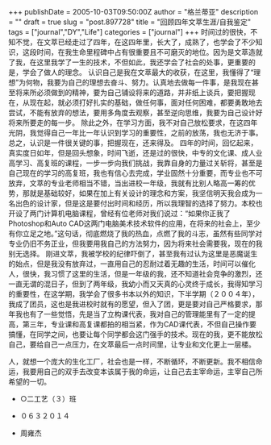 +++
publishDate = 2005-10-03T09:50:00Z
author = "格兰蒂亚"
description = ""
draft = true
slug = "post.897728"
title = "回顾四年文萃生涯/自我鉴定"
tags = ["journal","DY","Life"]
categories = ["journal"]
+++
   时间过的很快，不知不觉，在文萃已经走过了四年，在这四年里，长大了，成熟了，也学会了不少知识，这段时间，在我生命里程碑中占有很重要且不可磨灭的地位。因为是文萃造就了我，在这里我学了一生的技术，不但如此，我还学会了社会的处事，更重要的是，学会了做人的理念。
   认识自己是我在文萃最大的收获，在这里，我懂得了“理想”为何物，我要为自己的理想去奋斗、努力。认真地去做每一件事，是我现在甚至将来所必须做到的精神，要为自己铺设将来的道路，并非纸上谈兵，要把握现在，从现在起，就必须打好扎实的基础，做任何事，面对任何困难，都要勇敢地去尝试，不能有放弃的想法，要用多角度去观察，甚至逆向思维，我要为自己设计好将来所要走的每一步。
   除此之外，在学习方面，我不对自己放松要求，在这四年光阴，我觉得自己一年比一年认识到学习的重要性，之前的放荡，我也无济于事。总之，认识是一件很关键的事，把握现在，还来得及。
   四年的时间，回忆起来，真实度日如年，但是回头想象，时间飞逝，还是过的很快，中专的文化课、成人业高学习、高复班的课程，一步一步向我们挑战，我靠自身的力量过关斩将，甚至是自己现在的学习的高复班，我也有信心去完成，学业固然十分重要，而专业也不可放弃，文萃的专业老师相当不错，当出进校一年级，我就有比别人略高一筹的优势，那就是基础较好，如果在加上有关设计的理念和方案，我坚信明天我会成为一名出色的设计家，但是这是要付出时间和经历，所以我理智的选择了努力。本校也开设了两门计算机电脑课程，曾经有位老师对我们说过：“如果你正我了Photoshop和Auto CAD这两门电脑美术技术软件的应用，在将来的社会上，至少有你立足之地。”这句话，彻底燃烧了我的热血，点燃了我的斗志，虽然有些同学对专业仍旧不务正业，但我要用我自己的方法努力，因为将来社会需要我，现在的我别无选择。
   刚进文萃，我被学校的纪律吓倒了，甚至我有过认为这里是恶魔诞生的始点，但是我没有放弃过，一直用自己的忍耐过着无趣的生活，时间可以催化人，很快，我习惯了这里的生活，但是一年级的我，还不知道社会竞争的激烈，还一直无谓的混日子，但到了两年级，我幼小而又天真的心灵终于成长，我得知学习的重要性，在这学期，我学会了很多书本以外的知识，下半学期（２００４年），我成了团员，这也是我进校时就有的愿望，但入了团，更是要对自己严格要求，那年我也有了一些觉悟，先是当了立构课代表，我对自己的管理能里有了一定的提高，第三年，专业课和高复课都拍的相当紧，作为CAD课代表，不但自己操作要搞懂，在同学之间，也要让每个同学都会这门强手的技术。现在的我，更不能放松自己，要给自己一点压力，在文萃最后一点时间里，让专业和文化更上一层楼。

人，就想一个庞大的生化工厂，社会也是一样，不断循环，不断更新。我不相信命运，我要用自己的双手去改变本该属于我的命运，让自己去主宰命运，主宰自己所希望的一切。

- ○二工艺（３）班

- ０６３２０１４

- 周雍杰